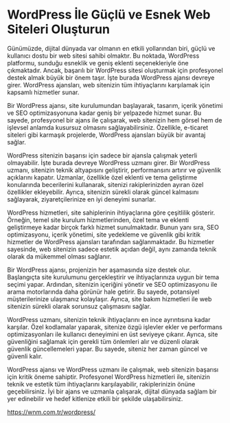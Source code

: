 # WordPress İle Güçlü ve Esnek Web Siteleri Oluşturun
Günümüzde, dijital dünyada var olmanın en etkili yollarından biri, güçlü ve kullanıcı dostu bir web sitesi sahibi olmaktır. Bu noktada, WordPress platformu, sunduğu esneklik ve geniş eklenti seçenekleriyle öne çıkmaktadır. Ancak, başarılı bir WordPress sitesi oluşturmak için profesyonel destek almak büyük bir önem taşır. İşte burada WordPress ajansı devreye girer. WordPress ajansları, web sitenizin tüm ihtiyaçlarını karşılamak için kapsamlı hizmetler sunar.

Bir WordPress ajansı, site kurulumundan başlayarak, tasarım, içerik yönetimi ve SEO optimizasyonuna kadar geniş bir yelpazede hizmet sunar. Bu sayede, profesyonel bir ajans ile çalışarak, web sitenizin hem görsel hem de işlevsel anlamda kusursuz olmasını sağlayabilirsiniz. Özellikle, e-ticaret siteleri gibi karmaşık projelerde, WordPress ajansları büyük bir avantaj sağlar.

WordPress sitenizin başarısı için sadece bir ajansla çalışmak yeterli olmayabilir. İşte burada devreye WordPress uzmanı girer. Bir WordPress uzmanı, sitenizin teknik altyapısını geliştirir, performansını artırır ve güvenlik açıklarını kapatır. Uzmanlar, özellikle özel eklenti ve tema geliştirme konularında becerilerini kullanarak, sitenizi rakiplerinizden ayıran özel özellikler ekleyebilir. Ayrıca, sitenizin sürekli olarak güncel kalmasını sağlayarak, ziyaretçilerinize en iyi deneyimi sunarlar.

WordPress hizmetleri, site sahiplerinin ihtiyaçlarına göre çeşitlilik gösterir. Örneğin, temel site kurulum hizmetlerinden, özel tema ve eklenti geliştirmeye kadar birçok farklı hizmet sunulmaktadır. Bunun yanı sıra, SEO optimizasyonu, içerik yönetimi, site yedekleme ve güvenlik gibi kritik hizmetler de WordPress ajansları tarafından sağlanmaktadır. Bu hizmetler sayesinde, web sitenizin sadece estetik açıdan değil, aynı zamanda teknik olarak da mükemmel olması sağlanır.

Bir WordPress ajansı, projenizin her aşamasında size destek olur. Başlangıçta site kurulumunu gerçekleştirir ve ihtiyaçlarınıza uygun bir tema seçimi yapar. Ardından, sitenizin içeriğini yönetir ve SEO optimizasyonu ile arama motorlarında daha görünür hale getirir. Bu sayede, potansiyel müşterilerinize ulaşmanız kolaylaşır. Ayrıca, site bakım hizmetleri ile web sitenizin sürekli olarak sorunsuz çalışmasını sağlar.

WordPress uzmanı, sitenizin teknik ihtiyaçlarını en ince ayrıntısına kadar karşılar. Özel kodlamalar yaparak, sitenize özgü işlevler ekler ve performans optimizasyonları ile kullanıcı deneyimini en üst seviyeye çıkarır. Ayrıca, site güvenliğini sağlamak için gerekli tüm önlemleri alır ve düzenli olarak güvenlik güncellemeleri yapar. Bu sayede, siteniz her zaman güncel ve güvenli kalır.

WordPress ajansı ve WordPress uzmanı ile çalışmak, web sitenizin başarısı için kritik öneme sahiptir. Profesyonel WordPress hizmetleri ile, sitenizin teknik ve estetik tüm ihtiyaçlarını karşılayabilir, rakiplerinizin önüne geçebilirsiniz. İyi bir ajans ve uzmanla çalışarak, dijital dünyada sağlam bir yer edinebilir ve hedef kitlenize etkili bir şekilde ulaşabilirsiniz.

https://wnm.com.tr/wordpress/

